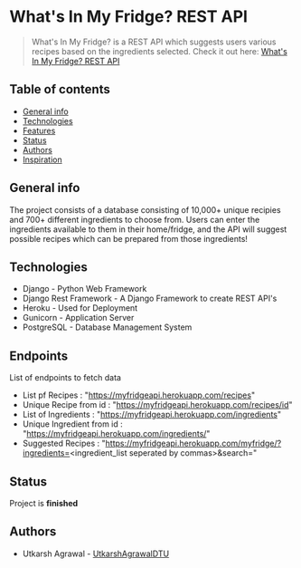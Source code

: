 # What's In My Fridge? REST API
> What's In My Fridge? is a REST API which suggests users various recipes based on the ingredients selected. Check it out here: [What's In My Fridge? REST API](https://myfridgeapi.herokuapp.com)

## Table of contents
* [General info](#general-info)
* [Technologies](#technologies)
* [Features](#features)
* [Status](#status)
* [Authors](#authors)
* [Inspiration](#inspiration)


## General info
The project consists of a database consisting of 10,000+ unique recipies and 700+ different ingredients to choose from. Users can enter the ingredients available to them in their home/fridge, and the API will suggest possible recipes which can be prepared from those ingredients!


## Technologies
* Django - Python Web Framework
* Django Rest Framework - A Django Framework to create REST API's
* Heroku - Used for Deployment
* Gunicorn - Application Server
* PostgreSQL - Database Management System


## Endpoints
List of endpoints to fetch data
* List pf Recipes : "https://myfridgeapi.herokuapp.com/recipes"
* Unique Recipe from id : "https://myfridgeapi.herokuapp.com/recipes/id"
* List of Ingredients : "https://myfridgeapi.herokuapp.com/ingredients"
* Unique Ingredient from id : "https://myfridgeapi.herokuapp.com/ingredients/<id>"
* Suggested Recipes : "https://myfridgeapi.herokuapp.com/myfridge/?ingredients=<ingredient_list seperated by commas>&search=<your search query>"


## Status
Project is __finished__

## Authors
* Utkarsh Agrawal - [UtkarshAgrawalDTU](https://github.com/UtkarshAgrawalDTU)
